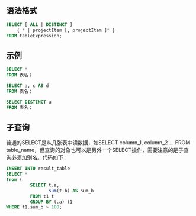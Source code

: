 ## 语法格式

```sql
SELECT [ ALL | DISTINCT ]
    { * | projectItem [, projectItem ]* }
FROM tableExpression;
```

## 示例

```sql
SELECT *
FROM 表名；

SELECT a, c AS d
FROM 表名；

SELECT DISTINCT a
FROM 表名；
```

## 子查询

普通的SELECT是从几张表中读数据，如SELECT column_1, column_2 … FROM table_name，但查询的对象也可以是另外一个SELECT操作，需要注意的是子查询必须加别名。代码如下：

```sql
INSERT INTO result_table
SELECT *
from (
         SELECT t.a,
                sum(t.b) AS sum_b
         FROM t1 t
         GROUP BY t.a) t1
WHERE t1.sum_b > 100;
```
